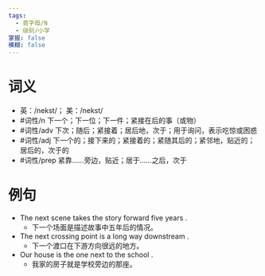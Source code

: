 ```yaml
---
tags:
  - 首字母/N
  - 级别/小学
掌握: false
模糊: false
---
```

# 词义
- 英：/nekst/； 美：/nekst/
- #词性/n  下一个；下一位；下一件；紧接在后的事（或物）
- #词性/adv  下次；随后；紧接着；居后地，次于；用于询问，表示吃惊或困惑
- #词性/adj  下一个的；接下来的；紧接着的；紧随其后的；紧邻地，贴近的；居后的，次于的
- #词性/prep  紧靠……旁边，贴近；居于……之后，次于
# 例句
- The next scene takes the story forward five years .
	- 下一个场面是描述故事中五年后的情况。
- The next crossing point is a long way downstream .
	- 下一个渡口在下游方向很远的地方。
- Our house is the one next to the school .
	- 我家的房子就是学校旁边的那座。
